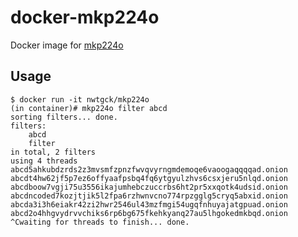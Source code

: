 # docker-mkp224o
Docker image for [mkp224o](https://github.com/cathugger/mkp224o)

## Usage

```console
$ docker run -it nwtgck/mkp224o
(in container)# mkp224o filter abcd
sorting filters... done.
filters:
	abcd
	filter
in total, 2 filters
using 4 threads
abcd5ahkubdzrds2z3mvsmfzpnzfwvqvyrngmdemoqe6vaoogaqqqqad.onion
abcdt4hw62jf5p7ez6offyaafpsbq4fq6ytgyulzhvs6csxjeru5nlqd.onion
abcdboow7vgji75u3556ikajumhebczuccrbs6ht2pr5xxqotk4udsid.onion
abcdncoded7kozjtjik5l2fpa6rzhwnvcno774rpzgglg5cryq5abxid.onion
abcda3i3h6eiakr42zi2hwr2546ul43mzfmgi54ugqfnhuyajatgpuad.onion
abcd2o4hhgvydrvvchiks6rp6bg675fkehkyanq27au5lhgokedmkbqd.onion
^Cwaiting for threads to finish... done.
````
